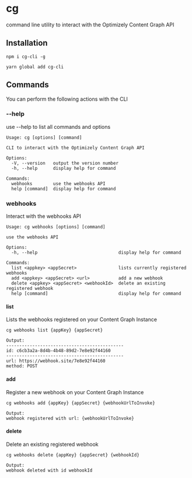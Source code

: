 # cg
command line utility to interact with the Optimizely Content Graph API

## Installation

```shell
npm i cg-cli -g

yarn global add cg-cli
```

## Commands

You can perform the following actions with the CLI

### --help

use --help to list all commands and options

```shell
Usage: cg [options] [command]

CLI to interact with the Optimizely Content Graph API

Options:
  -V, --version   output the version number
  -h, --help      display help for command

Commands:
  webhooks        use the webhooks API
  help [command]  display help for command
```

### webhooks
Interact with the webhooks API

```shell
Usage: cg webhooks [options] [command]

use the webhooks API

Options:
  -h, --help                               display help for command

Commands:
  list <appkey> <appSecret>                lists currently registered webhooks
  add <appkey> <appSecret> <url>           add a new webhook
  delete <appkey> <appSecret> <webhookId>  delete an existing registered webhook
  help [command]                           display help for command
```

#### list

Lists the webhooks registered on your Content Graph Instance
```shell
cg webhooks list {appKey} {appSecret}

Output:
---------------------------------------------
id: c6cb3a2a-8d4b-4b48-89d2-7e8e92f44160
---------------------------------------------
url: https://webhook.site/7e8e92f44160
method: POST
```

#### add

Register a new webhook on your Content Graph Instance
```shell
cg webhooks add {appKey} {appSecret} {webhookUrlToInvoke}

Output:
webhook registered with url: {webhookUrlToInvoke}

```

#### delete

Delete an existing registered webhook

```shell
cg webhooks delete {appKey} {appSecret} {webhookId}

Output:
webhook deleted with id webhookId

```